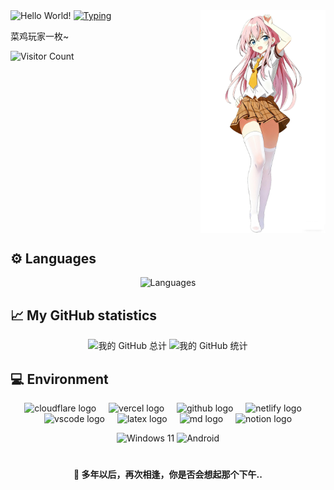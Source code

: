 <img src="https://readme-typing-svg.demolab.com?font=Signika+Negative&weight=600&size=36&pause=1000&color=39C5BB&center=true&width=1000&height=60&lines=Hi++there+%F0%9F%91%8B+Welcome+to+my+page%F0%9F%A5%B0+I'm+Faithererer" alt="Hello World!" />

 

 


<img align="right" width="200" src="/assets/girl_white.png" alt="Avatar" />

<a href="https://git.io/typing-svg">
  <img
    src="https://readme-typing-svg.demolab.com?font=Fira+Code&weight=500&pause=1200&width=520&lines=%E8%8E%AB%E5%90%AC%E7%A9%BF%E6%9E%97%E6%89%93%E5%8F%B6%E5%A3%B0%EF%BC%8C%E4%BD%95%E5%A6%A8%E5%90%9F%E5%95%B8%E4%B8%94%E5%BE%90%E8%A1%8C~"
    alt="Typing"
  />
</a>

菜鸡玩家一枚~
 

<p>
  <img
    src="https://count.getloli.com/@faithererer?name=faithererer&theme=asoul&padding=6&offset=0&align=top&scale=0.6&pixelated=1&darkmode=auto"
    alt="Visitor Count"
  />
</p>

<br clear="both"/>

<h2>⚙️ Languages</h2>
<p align="center">
  <img src="http://github-profile-summary-cards.vercel.app/api/cards/most-commit-language?username=faithererer&theme=aura" alt="Languages"/>
</p>

<h2>📈 My GitHub statistics</h2>
<p align="center">
  <img src="http://github-profile-summary-cards.vercel.app/api/cards/profile-details?username=faithererer&theme=aura" alt="我的 GitHub 总计"/>
  <img src="https://github-readme-stats.vercel.app/api?username=faithererer&show_icons=true&theme=ambient_gradient&count_private=true&card_width=542" alt="我的 GitHub 统计"/>
</p>

<h2>💻 Environment</h2>

<div align="center">
  <img src="https://skillicons.dev/icons?i=cloudflare" height="40" alt="cloudflare logo"  />
  <img width="12" />
  <img src="https://skillicons.dev/icons?i=vercel" height="40" alt="vercel logo"  />
  <img width="12" />
  <img src="https://skillicons.dev/icons?i=github" height="40" alt="github logo"  />
  <img width="12" />
  <img src="https://skillicons.dev/icons?i=idea" height="40" alt="netlify logo"  />
  <img width="12" />
  <img src="https://skillicons.dev/icons?i=vscode" height="40" alt="vscode logo"  />
  <img width="12" />
  <img src="https://skillicons.dev/icons?i=latex" height="40" alt="latex logo"  />
  <img width="12" />
  <img src="https://skillicons.dev/icons?i=md" height="40" alt="md logo"  />
  <img width="12" />
 <img src="https://skillicons.dev/icons?i=notion" height="40" alt="notion logo"  />
</div>

<p></p>

<p align="center">
  <img src="https://img.shields.io/badge/Windows%2010-00BBFF?style=flat-square&logo=Windows&logoColor=FFFFFF&labelColor=00BBFF" alt="Windows 11"/>
  <img src="https://img.shields.io/badge/Android-00C000?style=flat-square&logo=android&logoColor=FFFFFF&labelColor=00C000" alt="Android"/>
</p>

# 

 
<h4 align="center">💮 多年以后，再次相逢，你是否会想起那个下午..</h3>

 
 

 
